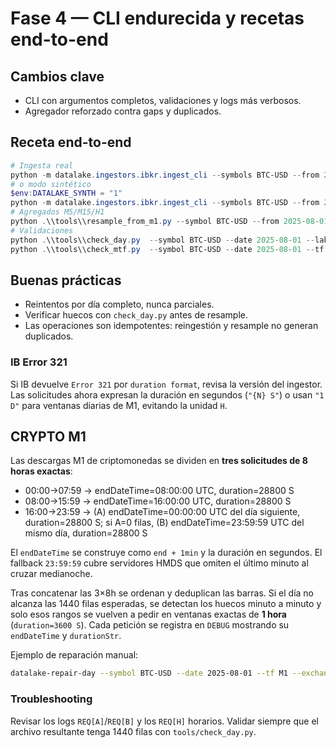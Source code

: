 # Fase 4 — CLI endurecida y recetas end-to-end

## Cambios clave
- CLI con argumentos completos, validaciones y logs más verbosos.
- Agregador reforzado contra gaps y duplicados.

## Receta end-to-end
```powershell
# Ingesta real
python -m datalake.ingestors.ibkr.ingest_cli --symbols BTC-USD --from 2025-08-01 --to 2025-08-01
# o modo sintético
$env:DATALAKE_SYNTH = "1"
python -m datalake.ingestors.ibkr.ingest_cli --symbols BTC-USD --from 2025-08-01 --to 2025-08-01
# Agregados M5/M15/H1
python .\\tools\\resample_from_m1.py --symbol BTC-USD --from 2025-08-01 --to 2025-08-01 --to-tf M5,M15,H1
# Validaciones
python .\\tools\\check_day.py  --symbol BTC-USD --date 2025-08-01 --lake-root $env:LAKE_ROOT
python .\\tools\\check_mtf.py  --symbol BTC-USD --date 2025-08-01 --tf M5 --lake-root $env:LAKE_ROOT
```

## Buenas prácticas
- Reintentos por día completo, nunca parciales.
- Verificar huecos con `check_day.py` antes de resample.
- Las operaciones son idempotentes: reingestión y resample no generan duplicados.

### IB Error 321
Si IB devuelve `Error 321` por `duration format`, revisa la versión del ingestor.
Las solicitudes ahora expresan la duración en segundos (`"{N} S"`) o usan
`"1 D"` para ventanas diarias de M1, evitando la unidad `H`.

## CRYPTO M1
Las descargas M1 de criptomonedas se dividen en **tres solicitudes de 8 horas exactas**:

- 00:00→07:59 → endDateTime=08:00:00 UTC, duration=28800 S
- 08:00→15:59 → endDateTime=16:00:00 UTC, duration=28800 S
- 16:00→23:59 → (A) endDateTime=00:00:00 UTC del día siguiente, duration=28800 S; si A=0 filas, (B) endDateTime=23:59:59 UTC del mismo día, duration=28800 S

El `endDateTime` se construye como `end + 1min` y la duración en segundos.
El fallback `23:59:59` cubre servidores HMDS que omiten el último minuto al
cruzar medianoche.

Tras concatenar las 3×8h se ordenan y deduplican las barras. Si el día no
alcanza las 1440 filas esperadas, se detectan los huecos minuto a minuto y
solo esos rangos se vuelven a pedir en ventanas exactas de **1 hora**
(`duration=3600 S`). Cada petición se registra en `DEBUG` mostrando su
`endDateTime` y `durationStr`.

Ejemplo de reparación manual:
```bash
datalake-repair-day --symbol BTC-USD --date 2025-08-01 --tf M1 --exchange PAXOS --what-to-show AGGTRADES
```

### Troubleshooting
Revisar los logs `REQ[A]`/`REQ[B]` y los `REQ[H]` horarios. Validar siempre
que el archivo resultante tenga 1440 filas con `tools/check_day.py`.

